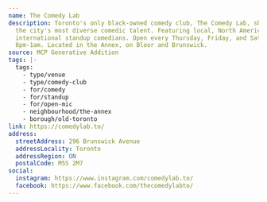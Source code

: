 ```yaml
---
name: The Comedy Lab
description: Toronto's only black-owned comedy club, The Comedy Lab, showcases
  the city's most diverse comedic talent. Featuring local, North American, and
  international standup comedians. Open every Thursday, Friday, and Saturday,
  8pm-1am. Located in the Annex, on Bloor and Brunswick.
source: MCP Generative Addition
tags: |-
  tags:
    - type/venue
    - type/comedy-club
    - for/comedy
    - for/standup
    - for/open-mic
    - neighbourhood/the-annex
    - borough/old-toronto
link: https://comedylab.to/
address:
  streetAddress: 296 Brunswick Avenue
  addressLocality: Toronto
  addressRegion: ON
  postalCode: M5S 2M7
social:
  instagram: https://www.instagram.com/comedylab.to/
  facebook: https://www.facebook.com/thecomedylabto/
---
```

